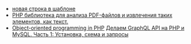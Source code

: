 * [новая строка в шаблоне](/articles/%D0%BD%D0%BE%D0%B2%D0%B0%D1%8F%20%D1%81%D1%82%D1%80%D0%BE%D0%BA%D0%B0%20%D0%B2%20%D1%88%D0%B0%D0%B1%D0%BB%D0%BE%D0%BD%D0%B5.md)
* [PHP библиотека для анализа PDF-файлов и извлечения таких элементов, как текст.](/articles/PHP%20%D0%B1%D0%B8%D0%B1%D0%BB%D0%B8%D0%BE%D1%82%D0%B5%D0%BA%D0%B0%20%D0%B4%D0%BB%D1%8F%20%D0%B0%D0%BD%D0%B0%D0%BB%D0%B8%D0%B7%D0%B0%20PDF-%D1%84%D0%B0%D0%B9%D0%BB%D0%BE%D0%B2%20%D0%B8%20%D0%B8%D0%B7%D0%B2%D0%BB%D0%B5%D1%87%D0%B5%D0%BD%D0%B8%D1%8F%20%D1%82%D0%B0%D0%BA%D0%B8%D1%85%20%D1%8D%D0%BB%D0%B5%D0%BC%D0%B5%D0%BD%D1%82%D0%BE%D0%B2%2C%20%D0%BA%D0%B0%D0%BA%20%D1%82%D0%B5%D0%BA%D1%81%D1%82..md)
* [Object-oriented programming in PHP](/articles/Object-oriented%20programming%20in%20PHP.md)
[Делаем GraphQL API на PHP и MySQL. Часть 1: Установка, схема и запросы](/articles/%D0%94%D0%B5%D0%BB%D0%B0%D0%B5%D0%BC%20GraphQL%20API%20%D0%BD%D0%B0%20PHP%20%D0%B8%20MySQL.%20%D0%A7%D0%B0%D1%81%D1%82%D1%8C%201%253A%20%D0%A3%D1%81%D1%82%D0%B0%D0%BD%D0%BE%D0%B2%D0%BA%D0%B0%2C%20%D1%81%D1%85%D0%B5%D0%BC%D0%B0%20%D0%B8%20%D0%B7%D0%B0%D0%BF%D1%80%D0%BE%D1%81%D1%8B.md)
